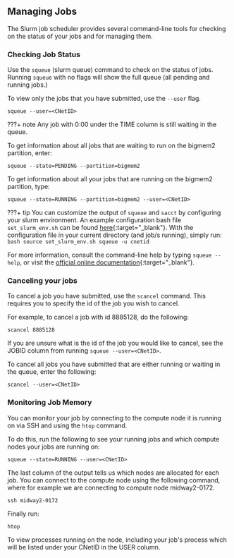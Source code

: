 ## Managing Jobs
The Slurm job scheduler provides several command-line tools for checking on the status of your jobs and for managing them.

### Checking Job Status
Use the `squeue` (slurm queue) command to check on the status of jobs. Running `squeue` with no flags will show the full queue (all pending and running jobs.)


 
To view only the jobs that you have submitted, use the ```--user``` flag.
```
squeue --user=<CNetID>
```
???+ note
    Any job with 0:00 under the TIME column is still waiting in the queue.

To get information about all jobs that are waiting to run on the bigmem2 partition, enter:
```
squeue --state=PENDING --partition=bigmem2
```

To get information about all your jobs that are running on the bigmem2 partition, type:
```
squeue --state=RUNNING --partition=bigmem2 --user=<CNetID>
```

???+ tip
    You can customize the output of `squeue` and `sacct` by configuring your slurm environment. An example configuration bash file `set_slurm_env.sh` can be found [here](https://github.com/rcc-uchicago/R-large-scale/blob/master/set_slurm_env.sh){:target="_blank"}. With the configuration file in your current directory (and job/s running), simply run:
    ```bash
        source set_slurm_env.sh
        squeue -u cnetid
    ```

For more information, consult the command-line help by typing ```squeue --help```, or visit the [official online documentation](https://slurm.schedmd.com/documentation.html){:target="_blank"}.

### Canceling your jobs
To cancel a job you have submitted, use the ```scancel``` command. This requires you to specify the id of the job you wish to cancel. 

For example, to cancel a job with id 8885128, do the following:
```
scancel 8885128
```
If you are unsure what is the id of the job you would like to cancel, see the JOBID column from running ```squeue --user=<CNetID>```.

To cancel all jobs you have submitted that are either running or waiting in the queue, enter the following:
```
scancel --user=<CNetID>
```

### Monitoring Job Memory
You can monitor your job by connecting to the compute node it is running on via SSH and using the ```htop``` command.

To do this, run the following to see your running jobs and which compute nodes your jobs are running on:
```
squeue --state=RUNNING --user=<CNetID>
```
The last column of the output tells us which nodes are allocated for each job. You can connect to the compute node using the following command, where for example we are connecting to compute node midway2-0172.
```
ssh midway2-0172
```
Finally run:
```
htop
``` 
To view processes running on the node, including your job's process which will be listed under your CNetID in the USER column.
